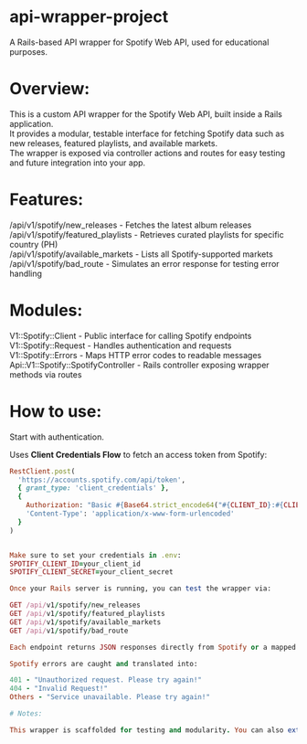 # api-wrapper-project
A Rails-based API wrapper for Spotify Web API, used for educational purposes.

# Overview:
This is a custom API wrapper for the Spotify Web API, built inside a Rails application.  
It provides a modular, testable interface for fetching Spotify data such as new releases, featured playlists, and available markets.  
The wrapper is exposed via controller actions and routes for easy testing and future integration into your app.

# Features:
/api/v1/spotify/new_releases - Fetches the latest album releases  
/api/v1/spotify/featured_playlists - Retrieves curated playlists for specific country (PH)  
/api/v1/spotify/available_markets - Lists all Spotify-supported markets  
/api/v1/spotify/bad_route - Simulates an error response for testing error handling

# Modules:
V1::Spotify::Client - Public interface for calling Spotify endpoints  
V1::Spotify::Request - Handles authentication and requests  
V1::Spotify::Errors - Maps HTTP error codes to readable messages  
Api::V1::Spotify::SpotifyController - Rails controller exposing wrapper methods via routes

# How to use:
Start with authentication.

Uses **Client Credentials Flow** to fetch an access token from Spotify:
```ruby
RestClient.post(
  'https://accounts.spotify.com/api/token',
  { grant_type: 'client_credentials' },
  {
    Authorization: "Basic #{Base64.strict_encode64("#{CLIENT_ID}:#{CLIENT_SECRET}")}",
    'Content-Type': 'application/x-www-form-urlencoded'
  }
)


Make sure to set your credentials in .env:
SPOTIFY_CLIENT_ID=your_client_id
SPOTIFY_CLIENT_SECRET=your_client_secret

Once your Rails server is running, you can test the wrapper via:

GET /api/v1/spotify/new_releases
GET /api/v1/spotify/featured_playlists
GET /api/v1/spotify/available_markets
GET /api/v1/spotify/bad_route

Each endpoint returns JSON responses directly from Spotify or a mapped error message.

Spotify errors are caught and translated into:

401 - "Unauthorized request. Please try again!"
404 - "Invalid Request!"
Others - "Service unavailable. Please try again!"

# Notes:

This wrapper is scaffolded for testing and modularity. You can also extend it to include more endpoints like track search, artist details, etc. The /bad_route error simulation is just an example of customization. You can use this app for practice. Thank you!